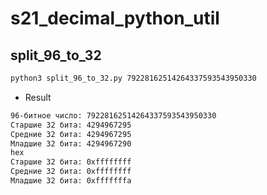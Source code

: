 # s21_decimal_python_util

## split_96_to_32

```bash
python3 split_96_to_32.py 79228162514264337593543950330

```
- Result
```bash
96-битное число: 79228162514264337593543950330
Старшие 32 бита: 4294967295
Средние 32 бита: 4294967295
Младшие 32 бита: 4294967290
hex
Старшие 32 бита: 0xffffffff
Средние 32 бита: 0xffffffff
Младшие 32 бита: 0xfffffffa
```